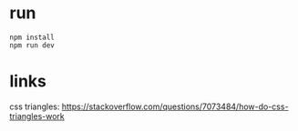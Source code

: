 # run
```
npm install
npm run dev
```

# links
css triangles: https://stackoverflow.com/questions/7073484/how-do-css-triangles-work